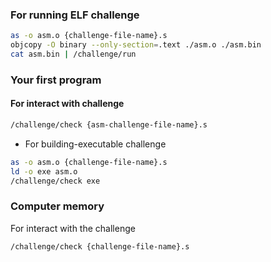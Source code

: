 ### For running ELF challenge
``` bash
as -o asm.o {challenge-file-name}.s
objcopy -O binary --only-section=.text ./asm.o ./asm.bin
cat asm.bin | /challenge/run
```

### Your first program
#### For interact with challenge
```bash
/challenge/check {asm-challenge-file-name}.s
```

* For building-executable challenge
```bash
as -o asm.o {challenge-file-name}.s
ld -o exe asm.o
/challenge/check exe
```

### Computer memory
For interact with the challenge
``` bash
/challenge/check {challenge-file-name}.s
```